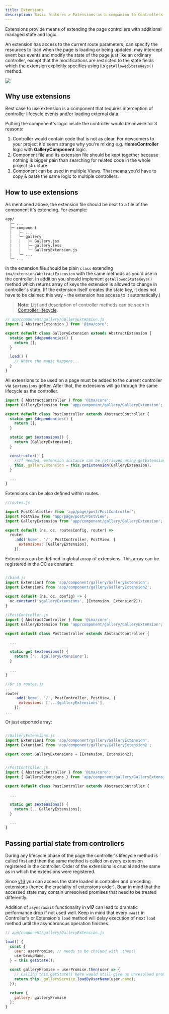```yaml
---
title: Extensions
description: Basic features > Extensions as a companion to Controllers
---
```


Extensions provide means of extending the page controllers with additional
managed state and logic.

An extension has access to the current route
parameters, can specify the resources to load when the page is loading or
being updated, may intercept event bus events and modify the state of the
page just like an ordinary controller, except that the modifications are
restricted to the state fields which the extension explicitly specifies
using its `getAllowedStateKeys()` method.

![](/img/docs/diagram-extensions.png)


## Why use extensions

Best case to use extension is a component that
requires interception of controller lifecycle events and/or loading external
data.

Putting the component's logic inside the controller would be unwise for 3
reasons:

1. Controller would contain code that is not as clear. For newcomers to
your project it'd seem strange why you're mixing e.g. **HomeController**
logic with **GalleryComponent** logic.
2. Component file and its extension file should be kept together because nothing is
bigger pain than searching for related code in the whole project structure.
3. Component can be used in multiple Views. That means you'd have to
copy & paste the same logic to multiple controllers.

## How to use extensions

As mentioned above, the extension file should be next to a file of the component
it's extending. For example:

```
app/
  ├─ ...
  ├─ component
  |   ├─ ...
  |   └─ gallery
  |   |   ├─ Gallery.jsx
  |   |   ├─ gallery.less
  |   |   └─ GalleryExtension.js
  |   └─ ...
  └─ ...
```

In the extension file should be plain `class` extending
`ima/extension/AbstractExtension` with the same methods as you'd use in the controller. In addition you should implement `getAllowedStateKeys()` method which returns array of keys the extension is allowed to change in controller's state. (If the extension itself creates the state key, it does not have to be claimed this way - the extension has access to it automatically.)

> **Note:** List and description of controller methods can be seen in [Controller lifecycle](./controller-lifecycle).

```javascript
// app/component/gallery/GalleryExtension.js
import { AbstractExtension } from '@ima/core';

export default class GalleryExtension extends AbstractExtension {
  static get $dependencies() {
    return [];
  }

  load() {
    // Where the magic happens...
  }
}
```

All extensions to be used on a page must be added to the current controller
via `$extensions` getter. After that, the extensions will go
through the same lifecycle as the controller.

```javascript
import { AbstractController } from '@ima/core';
import GalleryExtension from 'app/component/gallery/GalleryExtension';

export default class PostController extends AbstractController {
  static get $dependencies() {
    return [];
  }

  static get $extensions() {
    return [GalleryExtension];
  }

  constructor() {
    //If needed, extension instance can be retrieved using getExtension();
    this._galleryExtension = this.getExtension(GalleryExtension);
  }

  ...
}
```

Extensions can be also defined within routes.

```javascript
//routes.js

import PostController from 'app/page/post/PostController';
import PostView from 'app/page/post/PostView';
import GalleryExtension from 'app/component/gallery/GalleryExtension';

export default (ns, oc, routesConfig, router) =>
  router
    .add('home', '/', PostController, PostView, {
      extensions: [GalleryExtension],
    });

```

Extensions can be defined in global array of extensions.
This array can be registered in the OC as constant:

```javascript

//bind.js
import Extension1 from 'app/component/gallery/GalleryExtension';
import Extension2 from 'app/component/gallery/GalleryExtension2';
...
export default (ns, oc, config) => {
  oc.constant('$galleryExtensions', [Extension, Extension2]);
}

//PostController.js
import { AbstractController } from '@ima/core';
import GalleryExtension from 'app/component/gallery/GalleryExtension';

export default class PostController extends AbstractController {

  ...

  static get $extensions() {
    return ['...$galleryExtensions'];
  }

  ...
}

//Or in routes.js
...
router
    .add('home', '/', PostController, PostView, {
      extensions: ['...$galleryExtensions'],
    });
...
```

Or just exported array:

```javascript

//GalleryExtensions.js
import Extension1 from 'app/component/gallery/GalleryExtension';
import Extension2 from 'app/component/gallery/GalleryExtension2';

export const GalleryExtensions = [Extension, Extension2];


//PostController.js
import { AbstractController } from '@ima/core';
import { GalleryExtensions } from 'app/component/gallery/GalleryExtensions';

export default class PostController extends AbstractController {

  ...

  static get $extensions() {
    return [...GalleryExtensions];
  }

  ...
}
```

## Passing partial state from controllers

During any lifecycle phase of the page the controller's lifecycle method is called first and then the same method is called on every extension registered in the controller. Order of the extensions is crucial and the same as in which the extensions were registered.

Since [v16](https://github.com/seznam/IMA.js-core/releases/tag/0.16.0) you can access the state loaded in controller and preceding extensions (hence the cruciality of extensions order). Bear in mind that the accessed state may contain unresolved promises that need to be treated differently.

Addition of `async/await` functionality in **v17** can lead to dramatic performance drop if not used well. Keep in mind that every `await` in Controller's or Extension's `load` method will delay execution of next `load` method until the asynchronous operation finishes.

```javascript
// app/component/gallery/GalleryExtension.js

load() {
  const {
    user: userPromise, // needs to be chained with .then()
    userGroupName,
  } = this.getState();

  const galleryPromise = userPromise.then(user => {
    // Calling this.getState() here would still give us unresolved promises.
    return this._galleryService.loadByUserName(user.name);
  });

  return {
    gallery: galleryPromise
  };
}
```

